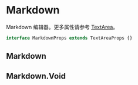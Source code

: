 # Markdown

Markdown 编辑器。更多属性请参考 [TextArea](https://ant.design/components/input#inputtextarea)。

```ts
interface MarkdownProps extends TextAreaProps {}
```

## Markdown

<code src="./demos/demo1.tsx"></code>

## Markdown.Void

<code src="./demos/demo2.tsx"></code>
